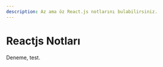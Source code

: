 ```yaml
---
description: Az ama öz React.js notlarını bulabilirsiniz.
---
```


# Reactjs Notları

Deneme, test.

```text

```



